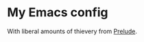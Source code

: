 # My Emacs config

With liberal amounts of thievery from [Prelude](https://github.com/bbatsov/prelude).
